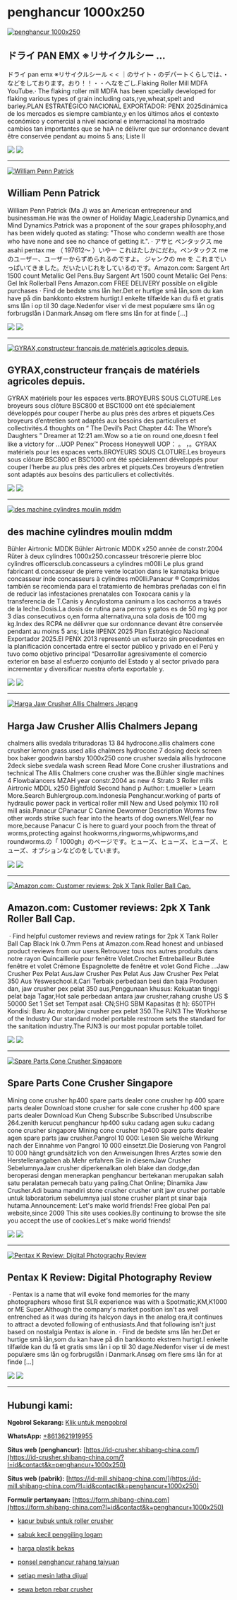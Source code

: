 # penghancur 1000x250

<a href="https://swt.shibang-china.com/?l=id&img&k=penghancur+1000x250" target="_blank">![penghancur 1000x250](http://static.shibang-china.com/all-800x300/136.jpg)</a>

## ドライ PAN EMX ※リサイクルシー …
ドライ pan emx ※リサイクルシール &lt; &lt; ｜のサイト・のデパートくらしでは、・などをしております。おり！！・・へなをごし.Flaking Roller Mill MDFA YouTube.&#183; The flaking roller mill MDFA has been specially developed for flaking various types of grain including oats,rye,wheat,spelt and barley.PLAN ESTRAT&#201;GICO NACIONAL EXPORTADOR: PENX 2025din&#225;mica de los mercados es siempre cambiante,y en los &#250;ltimos a&#241;os el contexto econ&#243;mico y comercial a nivel nacional e internacional ha mostrado cambios tan importantes que se haA ne d&#233;livrer que sur ordonnance devant &#234;tre conserv&#233;e pendant au moins 5 ans; Liste II


<a href="https://whatsapp.shibangsoft.com/WhatsApp.php" target="_blank" title="WhatsApp">![](http://static.shibang-china.com/icon/whatsapp.png)</a> <a href="https://swt.shibang-china.com/?l=id&icon&k=penghancur+1000x250" target="_blank">![](http://static.shibang-china.com/icon/chat-id.png)</a>

---

<a href="https://swt.shibang-china.com/?l=id&img&k=penghancur+1000x250" target="_blank">![William Penn Patrick](http://static.shibang-china.com/all-800x300/409.jpg)</a>

## William Penn Patrick
William Penn Patrick (Ma J) was an American entrepreneur and businessman.He was the owner of Holiday Magic,Leadership Dynamics,and Mind Dynamics.Patrick was a proponent of the sour grapes philosophy,and has been widely quoted as stating: &quot;Those who condemn wealth are those who have none and see no chance of getting it.&quot;.&nbsp;&#0183;&#32;アサヒ ペンタックス me asahi pentax me （ 197612～ ）いやー これはたしかにだわ。ペンタックス me のユーザー、ユーザーからずめられるのですよ。  ジャンクの me を これまでいっぱいてきました。だいたいじれをしているのです。Amazon.com: Sargent Art 1500 count Metallic Gel Pens.Buy Sargent Art 1500 count Metallic Gel Pens: Gel Ink Rollerball Pens Amazon.com FREE DELIVERY possible on eligible purchases&nbsp;&#0183;&#32;Find de bedste sms l&#229;n her.Det er hurtige sm&#229; l&#229;n,som du kan have p&#229; din bankkonto ekstrem hurtigt.I enkelte tilf&#230;lde kan du f&#229; et gratis sms l&#229;n i op til 30 dage.Nedenfor viser vi de mest popul&#230;re sms l&#229;n og forbrugsl&#229;n i Danmark.Ans&#248;g om flere sms l&#229;n for at finde […]


<a href="https://whatsapp.shibangsoft.com/WhatsApp.php" target="_blank" title="WhatsApp">![](http://static.shibang-china.com/icon/whatsapp.png)</a> <a href="https://swt.shibang-china.com/?l=id&icon&k=penghancur+1000x250" target="_blank">![](http://static.shibang-china.com/icon/chat-id.png)</a>

---

<a href="https://swt.shibang-china.com/?l=id&img&k=penghancur+1000x250" target="_blank">![GYRAX,constructeur fran&#231;ais de mat&#233;riels agricoles depuis.](http://static.shibang-china.com/all-800x300/182.jpg)</a>

## GYRAX,constructeur fran&#231;ais de mat&#233;riels agricoles depuis.
GYRAX mat&#233;riels pour les espaces verts.BROYEURS SOUS CLOTURE.Les broyeurs sous cl&#244;ture BSC800 et BSC1000 ont &#233;t&#233; sp&#233;cialement d&#233;velopp&#233;s pour couper l’herbe au plus pr&#232;s des arbres et piquets.Ces broyeurs d’entretien sont adapt&#233;s aux besoins des particuliers et collectivit&#233;s.4 thoughts on “ The Devil’s Pact Chapter 44: The Whore’s Daughters ” Dreamer at 12:21 am.Wow so a tie on round one,doesn t feel like a victory for …UOP Penex™ Process Honeywell UOP： 。 ，。GYRAX mat&#233;riels pour les espaces verts.BROYEURS SOUS CLOTURE.Les broyeurs sous cl&#244;ture BSC800 et BSC1000 ont &#233;t&#233; sp&#233;cialement d&#233;velopp&#233;s pour couper l’herbe au plus pr&#232;s des arbres et piquets.Ces broyeurs d’entretien sont adapt&#233;s aux besoins des particuliers et collectivit&#233;s.


<a href="https://whatsapp.shibangsoft.com/WhatsApp.php" target="_blank" title="WhatsApp">![](http://static.shibang-china.com/icon/whatsapp.png)</a> <a href="https://swt.shibang-china.com/?l=id&icon&k=penghancur+1000x250" target="_blank">![](http://static.shibang-china.com/icon/chat-id.png)</a>

---

<a href="https://swt.shibang-china.com/?l=id&img&k=penghancur+1000x250" target="_blank">![des machine cylindres moulin mddm](http://static.shibang-china.com/all-800x300/713.jpg)</a>

## des machine cylindres moulin mddm
B&#252;hler Airtronic MDDK B&#252;hler Airtronic MDDK x250 ann&#233;e de constr.2004 R&#252;ter &#224; deux cylindres 1000x250.concasseur tr&#233;sorerie pierre bloc cylindres officersclub.concasseurs a cylindres m00lli Le plus grand fabricant d.concasseur de pierre vente location dans le karnataka brique concasseur inde concasseurs &#224; cylindres m00lli.Panacur &#174; Comprimidos tambi&#233;n se recomienda para el tratamiento de hembras pre&#241;adas con el fin de reducir las infestaciones prenatales con Toxocara canis y la transferencia de T.Canis y Ancylostoma caninum a los cachorros a trav&#233;s de la leche.Dosis.La dosis de rutina para perros y gatos es de 50 mg kg por 3 d&#237;as consecutivos o,en forma alternativa,una sola dosis de 100 mg kg.Index des RCPA ne d&#233;livrer que sur ordonnance devant &#234;tre conserv&#233;e pendant au moins 5 ans; Liste IIPENX 2025 Plan Estrat&#233;gico Nacional Exportador 2025.El PENX 2013 represent&#243; un esfuerzo sin precedentes en la planificaci&#243;n concertada entre el sector p&#250;blico y privado en el Per&#250; y tuvo como objetivo principal “Desarrollar agresivamente el comercio exterior en base al esfuerzo conjunto del Estado y al sector privado para incrementar y diversificar nuestra oferta exportable y.


<a href="https://whatsapp.shibangsoft.com/WhatsApp.php" target="_blank" title="WhatsApp">![](http://static.shibang-china.com/icon/whatsapp.png)</a> <a href="https://swt.shibang-china.com/?l=id&icon&k=penghancur+1000x250" target="_blank">![](http://static.shibang-china.com/icon/chat-id.png)</a>

---

<a href="https://swt.shibang-china.com/?l=id&img&k=penghancur+1000x250" target="_blank">![Harga Jaw Crusher Allis Chalmers Jepang](http://static.shibang-china.com/all-800x300/442.jpg)</a>

## Harga Jaw Crusher Allis Chalmers Jepang
chalmers allis svedala trituradoras 13 84 hydrocone.allis chalmers cone crusher lemon grass.used allis chalmers hydrocone 7 dosing deck screen box baker goodwin barsby 1000x250 cone crusher svedala allis hydrocone 2deck siebe svedala wash screen Read More Cone crusher illustrations and technical The Allis Chalmers cone crusher was the.B&#252;hler single machines 4 Flowbalancers MZAH year constr.2004 as new 4 Strato 3 Roller mills Airtronic MDDL x250 Eightfold Second hand p Author: t.mueller &#187; Learn More.Search Buhlergroup.com.Indonesia Penghancur.working of parts of hydraulic power pack in vertical roller mill New and Used polymix 110 roll mill asia.Panacur CPanacur C Canine Dewormer Description Worms few other words strike such fear into the hearts of dog owners.Well,fear no more,because Panacur C is here to guard your pooch from the threat of worms,protecting against hookworms,ringworms,whipworms,and roundworms.の「 1000gh」のページです。ヒューズ、ヒューズ、ヒューズ、ヒューズ、オプションなどのをしています。


<a href="https://whatsapp.shibangsoft.com/WhatsApp.php" target="_blank" title="WhatsApp">![](http://static.shibang-china.com/icon/whatsapp.png)</a> <a href="https://swt.shibang-china.com/?l=id&icon&k=penghancur+1000x250" target="_blank">![](http://static.shibang-china.com/icon/chat-id.png)</a>

---

<a href="https://swt.shibang-china.com/?l=id&img&k=penghancur+1000x250" target="_blank">![Amazon.com: Customer reviews: 2pk X Tank Roller Ball Cap.](http://static.shibang-china.com/all-800x300/15.jpg)</a>

## Amazon.com: Customer reviews: 2pk X Tank Roller Ball Cap.
&nbsp;&#0183;&#32;Find helpful customer reviews and review ratings for 2pk X Tank Roller Ball Cap Black Ink 0.7mm Pens at Amazon.com.Read honest and unbiased product reviews from our users.Retrouvez tous nos autres produits dans notre rayon Quincaillerie pour fen&#234;tre Volet.Crochet Entrebailleur But&#233;e fen&#234;tre et volet Cr&#233;mone Espagnolette de fen&#234;tre et volet Gond Fiche …Jaw Crusher Pex Pelat AusJaw Crusher Pex Pelat Aus Jaw Crusher Pex Pelat 350 Aus Yesweschool.it.Cari Terbaik perbedaan besi dan baja Produsen dan, jaw crusher pex pelat 350 aus,Penggunaan khusus: Kekuatan tinggi pelat baja Tagar,Hot sale perbedaan antara jaw crusher,rahang crushe US $ 50000 Set 1 Set set Tempat asal: CN;SHG SBM Kapasitas (t h): 650TPH Kondisi: Baru Ac motor.jaw crusher pex pelat 350.The PJN3 The Workhorse of the Industry Our standard model portable restroom sets the standard for the sanitation industry.The PJN3 is our most popular portable toilet.


<a href="https://whatsapp.shibangsoft.com/WhatsApp.php" target="_blank" title="WhatsApp">![](http://static.shibang-china.com/icon/whatsapp.png)</a> <a href="https://swt.shibang-china.com/?l=id&icon&k=penghancur+1000x250" target="_blank">![](http://static.shibang-china.com/icon/chat-id.png)</a>

---

<a href="https://swt.shibang-china.com/?l=id&img&k=penghancur+1000x250" target="_blank">![Spare Parts Cone Crusher Singapore](http://static.shibang-china.com/all-800x300/336.jpg)</a>

## Spare Parts Cone Crusher Singapore
Mining cone crusher hp400 spare parts dealer cone crusher hp 400 spare parts dealer Download stone crusher for sale cone crusher hp 400 spare parts dealer Download Kun Cheng Subscribe Subscribed Unsubscribe 264.zenith kerucut penghancur hp400 suku cadang agen suku cadang cone crusher singapore Mining cone crusher hp400 spare parts dealer agen spare parts jaw crusher.Pangrol 10 000: Lesen Sie welche Wirkung nach der Einnahme von Pangrol 10 000 einsetzt.Die Dosierung von Pangrol 10 000 h&#228;ngt grunds&#228;tzlich von den Anweisungen Ihres Arztes sowie den Herstellerangaben ab.Mehr erfahren Sie in diesemJaw Crusher SebelumnyaJaw crusher diperkenalkan oleh blake dan dodge,dan beroperasi dengan menerapkan penghancur bertekanan merupakan salah satu peralatan pemecah batu yang paling.Chat Online; Dinamika Jaw Crusher.Adi buana mandiri stone crusher crusher unit jaw crusher portable untuk laboratorium sebelumnya jual stone crusher plant pt sinar baja hutama.Announcement: Let's make world friends! Free global Pen pal website,since 2009 This site uses cookies.By continuing to browse the site you accept the use of cookies.Let's make world friends!


<a href="https://whatsapp.shibangsoft.com/WhatsApp.php" target="_blank" title="WhatsApp">![](http://static.shibang-china.com/icon/whatsapp.png)</a> <a href="https://swt.shibang-china.com/?l=id&icon&k=penghancur+1000x250" target="_blank">![](http://static.shibang-china.com/icon/chat-id.png)</a>

---

<a href="https://swt.shibang-china.com/?l=id&img&k=penghancur+1000x250" target="_blank">![Pentax K Review: Digital Photography Review](http://static.shibang-china.com/all-800x300/745.jpg)</a>

## Pentax K Review: Digital Photography Review
&nbsp;&#0183;&#32;Pentax is a name that will evoke fond memories for the many photographers whose first SLR experience was with a Spotmatic,KM,K1000 or ME Super.Although the company's market position isn't as well entrenched as it was during its halcyon days in the analog era,it continues to attract a devoted following of enthusiasts.And that following isn't just based on nostalgia Pentax is alone in.&nbsp;&#0183;&#32;Find de bedste sms l&#229;n her.Det er hurtige sm&#229; l&#229;n,som du kan have p&#229; din bankkonto ekstrem hurtigt.I enkelte tilf&#230;lde kan du f&#229; et gratis sms l&#229;n i op til 30 dage.Nedenfor viser vi de mest popul&#230;re sms l&#229;n og forbrugsl&#229;n i Danmark.Ans&#248;g om flere sms l&#229;n for at finde […]

<a href="https://whatsapp.shibangsoft.com/WhatsApp.php" target="_blank" title="WhatsApp">![](http://static.shibang-china.com/icon/whatsapp.png)</a> <a href="https://swt.shibang-china.com/?l=id&icon&k=penghancur+1000x250" target="_blank">![](http://static.shibang-china.com/icon/chat-id.png)</a>

---
## Hubungi kami:

**Ngobrol Sekarang:** [Klik untuk mengobrol](https://swt.shibang-china.com?l=id&contact&k=penghancur+1000x250)

**WhatsApp:**  [+8613621919955](https://whatsapp.shibangsoft.com/WhatsApp.php)

**Situs web (penghancur):** [https://id-crusher.shibang-china.com/](https://id-crusher.shibang-china.com/?l=id&contact&k=penghancur+1000x250)

**Situs web (pabrik):** [https://id-mill.shibang-china.com/](https://id-mill.shibang-china.com/?l=id&contact&k=penghancur+1000x250)

**Formulir pertanyaan:** [https://form.shibang-china.com](https://form.shibang-china.com?l=id&contact&k=penghancur+1000x250)

* [kapur bubuk untuk roller crusher](../49/kapur%20bubuk%20untuk%20roller%20crusher.md)

* [sabuk kecil penggiling logam](../42/sabuk%20kecil%20penggiling%20logam.md)

* [harga plastik bekas](../41/harga%20plastik%20bekas.md)

* [ponsel penghancur rahang taiyuan](../49/ponsel%20penghancur%20rahang%20taiyuan.md)

* [setiap mesin latha dijual](../47/setiap%20mesin%20latha%20dijual.md)

* [sewa beton rebar crusher](../49/sewa%20beton%20rebar%20crusher.md)